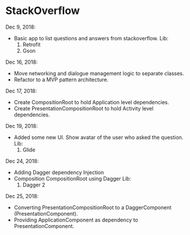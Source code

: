 # StackOverflow

Dec 9, 2018: 
- Basic app to list questions and answers from stackoverflow.
 Lib: 
    1. Retrofit
    2. Gson

Dec 16, 2018: 
- Move networking and dialogue management logic to separate classes.
- Refactor to a MVP pattern architecture.

Dec 17, 2018:
- Create CompositionRoot to hold Application level dependencies.
- Create PresentationCompositionRoot to hold Activity level dependencies.

Dec 19, 2018:
- Added some new UI. Show avatar of the user who asked the question.
 Lib:
  1. Glide
  
Dec 24, 2018:
- Adding Dagger dependency Injection
- Composition CompositionRoot using Dagger
Lib:
  1. Dagger 2  

Dec 25, 2018:
- Converting PresentationCompositionRoot to a DaggerComponent (PresentationComponent).
- Providing ApplicationComponent as dependency to PresentationComponent.
